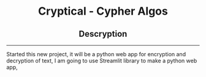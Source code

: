 <div align="center">
<h1>
 Cryptical - Cypher Algos
</h1>
</div>
<h2 align="center">Descryption</h2>

<hr>

<p>Started this new project, it will be a python web app for encryption and decryption of text, I am going to use Streamlit library to make a python web app,</p>
